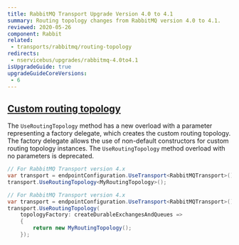 ```yaml
---
title: RabbitMQ Transport Upgrade Version 4.0 to 4.1
summary: Routing topology changes from RabbitMQ version 4.0 to 4.1.
reviewed: 2020-05-26
component: Rabbit
related:
 - transports/rabbitmq/routing-topology
redirects:
 - nservicebus/upgrades/rabbitmq-4.0to4.1
isUpgradeGuide: true
upgradeGuideCoreVersions:
 - 6
---
```



## [Custom routing topology](/transports/rabbitmq/routing-topology.md#custom-routing-topology)

The `UseRoutingTopology` method has a new overload with a parameter representing a factory delegate, which creates the custom routing topology. The factory delegate allows the use of non-default constructors for custom routing topology instances. The `UseRoutingTopology` method overload with no parameters is deprecated.

```csharp
// For RabbitMQ Transport version 4.x
var transport = endpointConfiguration.UseTransport<RabbitMQTransport>();
transport.UseRoutingTopology<MyRoutingTopology>();

// For RabbitMQ Transport version 4.x
var transport = endpointConfiguration.UseTransport<RabbitMQTransport>();
transport.UseRoutingTopology(
    topologyFactory: createDurableExchangesAndQueues =>
    {
        return new MyRoutingTopology();
    });
```
